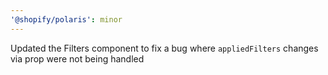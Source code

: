 ```yaml
---
'@shopify/polaris': minor
---
```


Updated the Filters component to fix a bug where `appliedFilters` changes via prop were not being handled
